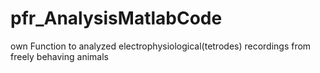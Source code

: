 # pfr_AnalysisMatlabCode
own Function to analyzed electrophysiological(tetrodes) recordings from freely behaving animals
